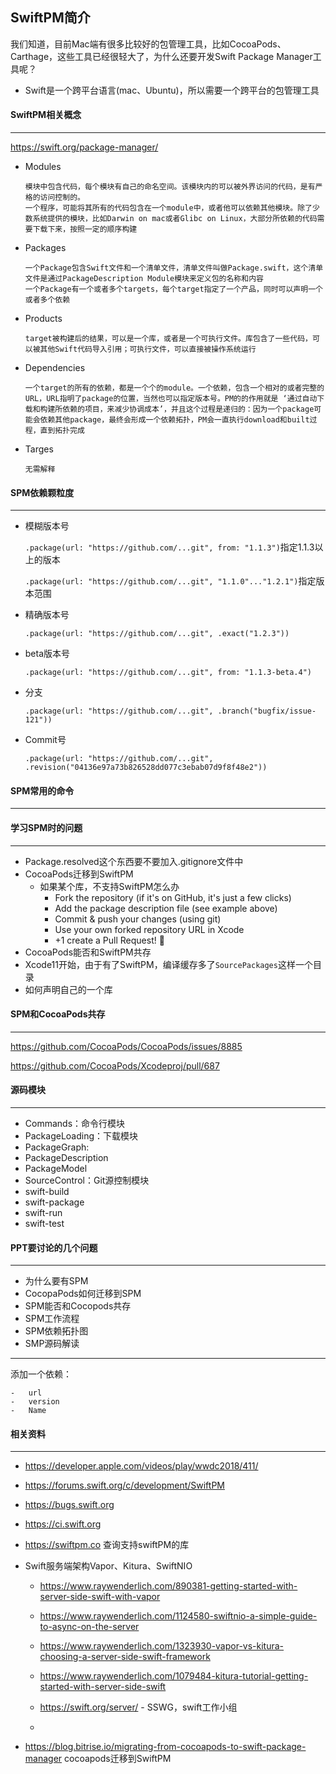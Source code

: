 ## SwiftPM简介

我们知道，目前Mac端有很多比较好的包管理工具，比如CocoaPods、Carthage，这些工具已经很轻大了，为什么还要开发Swift Package Manager工具呢？

- Swift是一个跨平台语言(mac、Ubuntu)，所以需要一个跨平台的包管理工具



#### SwiftPM相关概念

-----

https://swift.org/package-manager/

- Modules

  ```
  模块中包含代码，每个模块有自己的命名空间。该模块内的可以被外界访问的代码，是有严格的访问控制的。
  一个程序，可能将其所有的代码包含在一个module中，或者他可以依赖其他模块。除了少数系统提供的模块，比如Darwin on mac或者Glibc on Linux，大部分所依赖的代码需要下载下来，按照一定的顺序构建
  ```

- Packages

  ```
  一个Package包含Swift文件和一个清单文件，清单文件叫做Package.swift，这个清单文件是通过PackageDescription Module模块来定义包的名称和内容
  一个Package有一个或者多个targets，每个target指定了一个产品，同时可以声明一个或者多个依赖
  ```

- Products

  ```
  target被构建后的结果，可以是一个库，或者是一个可执行文件。库包含了一些代码，可以被其他Swift代码导入引用；可执行文件，可以直接被操作系统运行
  ```

- Dependencies

  ```
  一个target的所有的依赖，都是一个个的module。一个依赖，包含一个相对的或者完整的URL，URL指明了package的位置，当然也可以指定版本号。PM的的作用就是 ‘通过自动下载和构建所依赖的项目，来减少协调成本’，并且这个过程是递归的：因为一个package可能会依赖其他package，最终会形成一个依赖拓扑，PM会一直执行download和built过程，直到拓扑完成
  ```

- Targes

  ```
  无需解释
  ```



#### SPM依赖颗粒度

-----

- 模糊版本号

  `.package(url: "https://github.com/...git", from: "1.1.3")`指定1.1.3以上的版本

  `.package(url: "https://github.com/...git", "1.1.0"..."1.2.1")`指定版本范围

- 精确版本号

  `.package(url: "https://github.com/...git", .exact("1.2.3"))`

- beta版本号

  `.package(url: "https://github.com/...git", from: "1.1.3-beta.4")`

- 分支

  `.package(url: "https://github.com/...git", .branch("bugfix/issue-121"))`

- Commit号

  `.package(url: "https://github.com/...git",
  .revision("04136e97a73b826528dd077c3ebab07d9f8f48e2"))`



#### SPM常用的命令

-------



#### 学习SPM时的问题

----

- Package.resolved这个东西要不要加入.gitignore文件中
- CocoaPods迁移到SwiftPM
  - 如果某个库，不支持SwiftPM怎么办
    - Fork the repository (if it's on GitHub, it's just a few clicks)
    - Add the package description file (see example above)
    - Commit & push your changes (using git)
    - Use your own forked repository URL in Xcode
    - +1 create a Pull Request! 🎉
- CocoaPods能否和SwiftPM共存
- Xcode11开始，由于有了SwiftPM，编译缓存多了`SourcePackages`这样一个目录
- 如何声明自己的一个库



#### SPM和CocoaPods共存

----

https://github.com/CocoaPods/CocoaPods/issues/8885

https://github.com/CocoaPods/Xcodeproj/pull/687





#### 源码模块

-----

- Commands：命令行模块
- PackageLoading：下载模块
- PackageGraph:
- PackageDescription
- PackageModel
- SourceControl：Git源控制模块
- swift-build
- swift-package
- swift-run
- swift-test



#### PPT要讨论的几个问题

----

- 为什么要有SPM
- CocopaPods如何迁移到SPM
- SPM能否和Cocopods共存
- SPM工作流程
- SPM依赖拓扑图
- SMP源码解读



-------------

添加一个依赖：

	-	url
	-	version
	-	Name



#### 相关资料

----

- https://developer.apple.com/videos/play/wwdc2018/411/

- https://forums.swift.org/c/development/SwiftPM

- https://bugs.swift.org

- https://ci.swift.org

- https://swiftpm.co 查询支持swiftPM的库

- Swift服务端架构Vapor、Kitura、SwiftNIO

  - https://www.raywenderlich.com/890381-getting-started-with-server-side-swift-with-vapor
  - https://www.raywenderlich.com/1124580-swiftnio-a-simple-guide-to-async-on-the-server
  - https://www.raywenderlich.com/1323930-vapor-vs-kitura-choosing-a-server-side-swift-framework
  - https://www.raywenderlich.com/1079484-kitura-tutorial-getting-started-with-server-side-swift
  - https://swift.org/server/ - SSWG，swift工作小组

  -

- https://blog.bitrise.io/migrating-from-cocoapods-to-swift-package-manager cocoapods迁移到SwiftPM